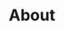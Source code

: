 ---
permalink: /about/
title: "About"
layout: single
excerpt: "Minimal Mistakes is a flexible two-column Jekyll theme."
last_modified_at: 2020-10-28T14:51:23-04:00
classes: wide
author_profile: false
---